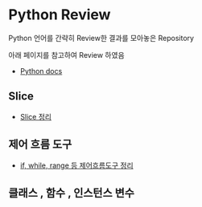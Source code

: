 # Python Review
Python 언어를 간략히 Review한 결과를 모아놓은 Repository

아래 페이지를 참고하여 Review 하였음
- [Python docs](https://docs.python.org/ko/3/tutorial/appetite.html) 

## Slice
- [Slice 정리](./slice.md)

## 제어 흐름 도구
- [if, while, range 등 제어흐름도구 정리](./제어_흐름_도구.md)

## 클래스 , 함수 , 인스턴스 변수
